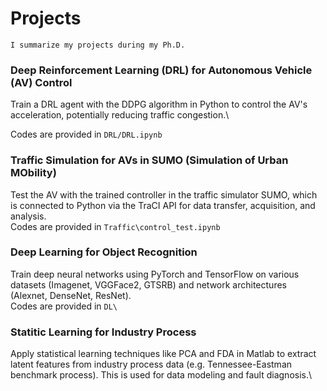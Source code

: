 # Projects
`I summarize my projects during my Ph.D.`

### Deep Reinforcement Learning (DRL) for Autonomous Vehicle (AV) Control
Train a DRL agent with the DDPG algorithm in Python to control the AV's acceleration, potentially reducing traffic congestion.\

Codes are provided in 
`DRL/DRL.ipynb`

### Traffic Simulation for AVs in SUMO (Simulation of Urban MObility)
Test the AV with the trained controller in the traffic simulator SUMO, which is connected to Python via the TraCI API for data transfer, acquisition, and analysis. \
Codes are provided in
`Traffic\control_test.ipynb`

### Deep Learning for Object Recognition
Train deep neural networks using PyTorch and TensorFlow on various datasets (Imagenet, VGGFace2, GTSRB) and network architectures (Alexnet, DenseNet, ResNet).\
Codes are provided in
`DL\`

### Statitic Learning for Industry Process
Apply statistical learning techniques like PCA and FDA in Matlab to extract latent features from industry process data (e.g. Tennessee-Eastman benchmark process). This is used for data modeling and fault diagnosis.\


